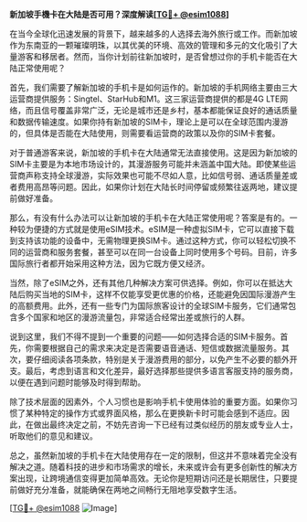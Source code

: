 **新加坡手機卡在大陆是否可用？深度解读[[TG💪+ @esim1088](https://t.me/s/esim1088)]**

在当今全球化迅速发展的背景下，越来越多的人选择去海外旅行或工作。而新加坡作为东南亚的一颗璀璨明珠，以其优美的环境、高效的管理和多元的文化吸引了大量游客和移居者。然而，当你计划前往新加坡时，是否曾想过你的手机卡能否在大陆正常使用呢？

首先，我们需要了解新加坡的手机卡是如何运作的。新加坡的手机网络主要由三大运营商提供服务：Singtel、StarHub和M1。这三家运营商提供的都是4G LTE网络，而且信号覆盖非常广泛，无论是城市还是乡村，基本都能保证良好的通话质量和数据传输速度。如果你持有新加坡的SIM卡，理论上是可以在全球范围内漫游的，但具体是否能在大陆使用，则需要看运营商的政策以及你的SIM卡套餐。

对于普通游客来说，新加坡的手机卡在大陆通常无法直接使用。这是因为新加坡的SIM卡主要是为本地市场设计的，其漫游服务可能并未涵盖中国大陆。即使某些运营商声称支持全球漫游，实际效果也可能不尽如人意，比如信号弱、通话质量差或者费用高昂等问题。因此，如果你计划在大陆长时间停留或频繁往返两地，建议提前做好准备。

那么，有没有什么办法可以让新加坡的手机卡在大陆正常使用呢？答案是有的。一种较为便捷的方式就是使用eSIM技术。eSIM是一种虚拟SIM卡，它可以直接下载到支持该功能的设备中，无需物理更换SIM卡。通过这种方式，你可以轻松切换不同的运营商和服务套餐，甚至可以在同一台设备上同时使用多个号码。目前，许多国际旅行者都开始采用这种方法，因为它既方便又经济。

当然，除了eSIM之外，还有其他几种解决方案可供选择。例如，你可以在抵达大陆后购买当地的SIM卡，这样不仅能享受更优惠的价格，还能避免因国际漫游产生的高额费用。此外，还有一些专门为国际旅客设计的全球SIM卡服务，它们通常包含多个国家和地区的漫游流量包，非常适合经常出差或旅行的人群。

说到这里，我们不得不提到一个重要的问题——如何选择合适的SIM卡服务。首先，你需要根据自己的需求来决定是否需要语音通话、短信或数据流量服务。其次，要仔细阅读各项条款，特别是关于漫游费用的部分，以免产生不必要的额外开支。最后，考虑到语言和文化差异，最好选择那些提供多语言客服支持的服务商，以便在遇到问题时能够及时得到帮助。

除了技术层面的因素外，个人习惯也是影响手机卡使用体验的重要方面。如果你习惯了某种特定的操作方式或界面风格，那么在更换新卡时可能会感到不适应。因此，在做出最终决定之前，不妨先咨询一下已经有过类似经历的朋友或专业人士，听取他们的意见和建议。

总之，虽然新加坡的手机卡在大陆使用存在一定的限制，但这并不意味着完全没有解决之道。随着科技的进步和市场需求的增长，未来或许会有更多创新性的解决方案出现，让跨境通信变得更加简单高效。无论你是短期访问还是长期居住，只要提前做好充分准备，就能确保在两地之间畅行无阻地享受数字生活。

[[TG💪+ @esim1088](https://t.me/s/esim1088) ![Image](https://i.postimg.cc/4NQfJmqS/Snipaste-2025-05-13-00-14-12.png)]